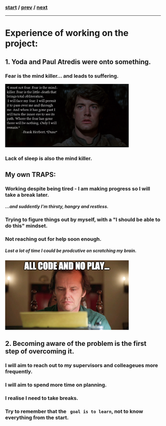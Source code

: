 ### [start](0.md) / [prev](1.md) / [next](3.md)
---
# Experience of working on the project: 

## 1. Yoda and Paul Atredis were onto something.
### Fear is the mind killer... and leads to suffering.
<img src="paul.png" alt="drawing" width="400"/>

### Lack of sleep is also the mind killer.

## My own TRAPS: 
### Working despite being tired - I am making progress so I will take a break later.
##### ...and suddently I'm thirsty, hangry and restless. 
### Trying to figure things out by myself, with a "I should be able to do this" mindset.
### Not reaching out for help soon enough.
##### Lost a lot of time I could be prodcutive on scratching my brain.


<img src="shining.png" alt="drawing" width="400"/>

## 2. Becoming aware of the problem is the first step of overcoming it. 
### I will aim to reach out to my supervisors and colleageues more frequently.
### I will aim to spend more time on planning.
### I realise I need to take breaks. 
### Try to remember that the <code> goal is to learn</code>, not to know everything from the start.



